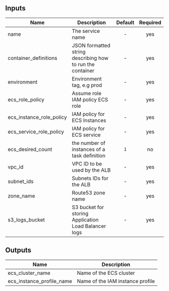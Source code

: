 
## Inputs

| Name | Description | Default | Required |
|------|-------------|:-----:|:-----:|
| name | The service name | - | yes |
| container_definitions | JSON formatted string describing how to run the container | - | yes |
| environment | Environment tag, e.g prod | - | yes |
| ecs_role_policy | Assume role IAM policy ECS role | - | yes |
| ecs_instance_role_policy | IAM policy for ECS Instances | - | yes |
| ecs_service_role_policy | IAM policy for ECS service | - | yes |
| ecs_desired_count | the number of instances of a task definition | `1` | no |
| vpc_id | VPC ID to be used by the ALB | - | yes |
| subnet_ids | Subnets IDs for the ALB | - | yes |
| zone_name | Route53 zone name | - | yes |
| s3_logs_bucket | S3 bucket for storing Application Load Balancer logs | - | yes |

## Outputs

| Name | Description |
|------|-------------|
| ecs_cluster_name | Name of the ECS cluster |
| ecs_instance_profile_name | Name of the IAM instance profile |

